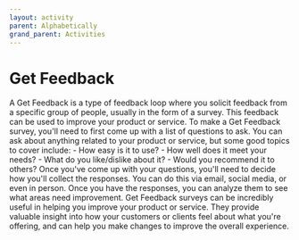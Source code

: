 ```yaml
---
layout: activity
parent: Alphabetically
grand_parent: Activities
---
```


# Get Feedback
A Get Feedback is a type of feedback loop where you solicit feedback from a specific group of people, usually in the form of a survey. This feedback can be used to improve your product or service. To make a Get Feedback survey, you'll need to first come up with a list of questions to ask. You can ask about anything related to your product or service, but some good topics to cover include: - How easy is it to use? - How well does it meet your needs? - What do you like/dislike about it? - Would you recommend it to others? Once you've come up with your questions, you'll need to decide how you'll collect the responses. You can do this via email, social media, or even in person. Once you have the responses, you can analyze them to see what areas need improvement. Get Feedback surveys can be incredibly useful in helping you improve your product or service. They provide valuable insight into how your customers or clients feel about what you're offering, and can help you make changes to improve the overall experience.